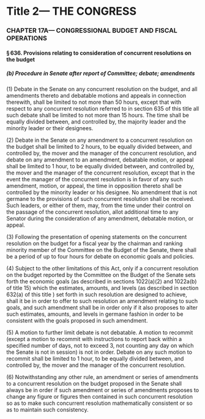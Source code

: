
# Title 2— THE CONGRESS
### CHAPTER 17A— CONGRESSIONAL BUDGET AND FISCAL OPERATIONS
#### § 636. Provisions relating to consideration of concurrent resolutions on the budget
##### (b) Procedure in Senate after report of Committee; debate; amendments

(1) Debate in the Senate on any concurrent resolution on the budget, and all amendments thereto and debatable motions and appeals in connection therewith, shall be limited to not more than 50 hours, except that with respect to any concurrent resolution referred to in section 635 of this title all such debate shall be limited to not more than 15 hours. The time shall be equally divided between, and controlled by, the majority leader and the minority leader or their designees.

(2) Debate in the Senate on any amendment to a concurrent resolution on the budget shall be limited to 2 hours, to be equally divided between, and controlled by, the mover and the manager of the concurrent resolution, and debate on any amendment to an amendment, debatable motion, or appeal shall be limited to 1 hour, to be equally divided between, and controlled by, the mover and the manager of the concurrent resolution, except that in the event the manager of the concurrent resolution is in favor of any such amendment, motion, or appeal, the time in opposition thereto shall be controlled by the minority leader or his designee. No amendment that is not germane to the provisions of such concurrent resolution shall be received. Such leaders, or either of them, may, from the time under their control on the passage of the concurrent resolution, allot additional time to any Senator during the consideration of any amendment, debatable motion, or appeal.

(3) Following the presentation of opening statements on the concurrent resolution on the budget for a fiscal year by the chairman and ranking minority member of the Committee on the Budget of the Senate, there shall be a period of up to four hours for debate on economic goals and policies.

(4) Subject to the other limitations of this Act, only if a concurrent resolution on the budget reported by the Committee on the Budget of the Senate sets forth the economic goals (as described in sections 1022(a)(2) and 1022a(b) of title 15) which the estimates, amounts, and levels (as described in section 632(a) of this title ) set forth in such resolution are designed to achieve, shall it be in order to offer to such resolution an amendment relating to such goals, and such amendment shall be in order only if it also proposes to alter such estimates, amounts, and levels in germane fashion in order to be consistent with the goals proposed in such amendment.

(5) A motion to further limit debate is not debatable. A motion to recommit (except a motion to recommit with instructions to report back within a specified number of days, not to exceed 3, not counting any day on which the Senate is not in session) is not in order. Debate on any such motion to recommit shall be limited to 1 hour, to be equally divided between, and controlled by, the mover and the manager of the concurrent resolution.

(6) Notwithstanding any other rule, an amendment or series of amendments to a concurrent resolution on the budget proposed in the Senate shall always be in order if such amendment or series of amendments proposes to change any figure or figures then contained in such concurrent resolution so as to make such concurrent resolution mathematically consistent or so as to maintain such consistency.
